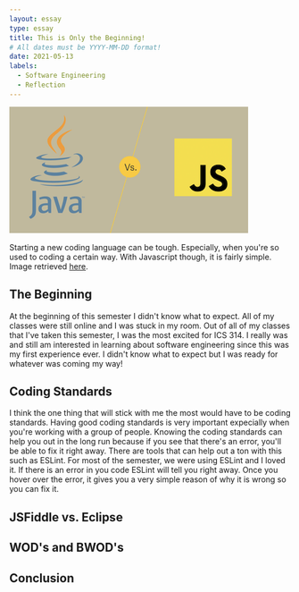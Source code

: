 ```yaml
---
layout: essay
type: essay
title: This is Only the Beginning!
# All dates must be YYYY-MM-DD format!
date: 2021-05-13
labels:
  - Software Engineering
  - Reflection
---
```


<img class="ui medium right floated rounded image" src="../images/javascr.png">

Starting a new coding language can be tough. Especially, when you're so used to coding a certain way. With Javascript though, it is fairly simple. Image retrieved [here](https://www.lifewire.com/difference-between-java-and-javascript-4777619).

## The Beginning 

At the beginning of this semester I didn't know what to expect. All of my classes were still online and I was stuck in my room. Out of all of my classes that I've taken this semester, I was the most excited for ICS 314. I really was and still am interested in learning about software engineering since this was my first experience ever. I didn't know what to expect but I was ready for whatever was coming my way!

## Coding Standards

I think the one thing that will stick with me the most would have to be coding standards. Having good coding standards is very important expecially when you're working with a group of people. Knowing the coding standards can help you out in the long run because if you see that there's an error, you'll be able to fix it right away. There are tools that can help out a ton with this such as ESLint. For most of the semester, we were using ESLint and I loved it. If there is an error in you code ESLint will tell you right away. Once you hover over the error, it gives you a very simple reason of why it is wrong so you can fix it. 

## JSFiddle vs. Eclipse



## WOD's and BWOD's



## Conclusion



